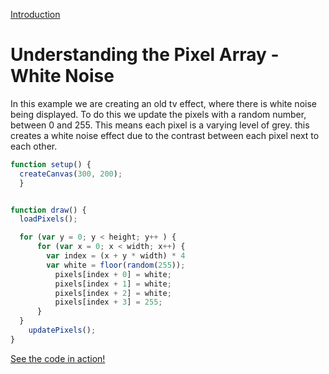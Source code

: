 [Introduction](../)


# Understanding the Pixel Array - White Noise

In this example we are creating an old tv effect, where there is white noise being displayed. To do this we update the pixels with a random number, between 0 and 255. This means each pixel is a varying level of grey. this creates a white noise effect due to the contrast between each pixel next to each other.

```js
function setup() {
  createCanvas(300, 200);
  }


function draw() {
  loadPixels();

  for (var y = 0; y < height; y++ ) {
      for (var x = 0; x < width; x++) {
        var index = (x + y * width) * 4
        var white = floor(random(255));
          pixels[index + 0] = white;
          pixels[index + 1] = white;
          pixels[index + 2] = white;
          pixels[index + 3] = 255;
      }
  }
    updatePixels();
}
```

[See the code in action!](sketch.html)